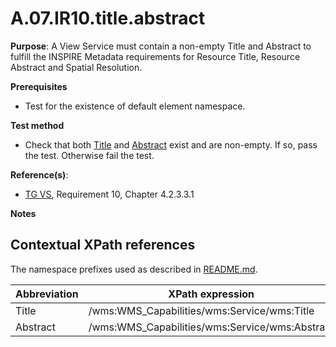 # A.07.IR10.title.abstract

**Purpose**: A View Service must contain a non-empty Title and Abstract to fulfill the INSPIRE Metadata requirements for Resource Title, Resource Abstract and Spatial Resolution.

**Prerequisites**

* Test for the existence of default element namespace.

**Test method**

* Check that both [Title](#title) and [Abstract](#abstract) exist and are non-empty. If so, pass the test. Otherwise fail the test.


**Reference(s)**:
* [TG VS](README.md#ref_TG_VS), Requirement 10, Chapter 4.2.3.3.1

**Notes**

## Contextual XPath references

The namespace prefixes used as described in [README.md](README.md#namespaces).

Abbreviation                                               |  XPath expression
---------------------------------------------------------- | -------------------------------------------------------------------------
Title <a name="title"></a> | /wms:WMS_Capabilities/wms:Service/wms:Title
Abstract <a name="abstract"></a> | /wms:WMS_Capabilities/wms:Service/wms:Abstract
